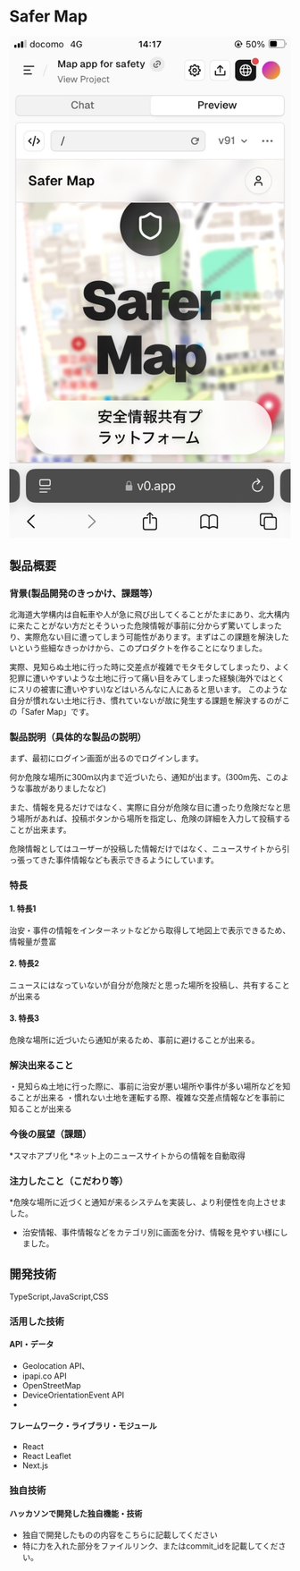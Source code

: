 # Safer Map

[![IMAGE ALT TEXT HERE](https://github.com/jphacks/sp_2512/blob/main/IMG_7604.png)]()

## 製品概要


### 背景(製品開発のきっかけ、課題等）
北海道大学構内は自転車や人が急に飛び出してくることがたまにあり、北大構内に来たことがない方だとそういった危険情報が事前に分からず驚いてしまったり、実際危ない目に遭ってしまう可能性があります。まずはこの課題を解決したいという些細なきっかけから、このプロダクトを作ることになりました。

実際、見知らぬ土地に行った時に交差点が複雑でモタモタしてしまったり、よく犯罪に遭いやすいような土地に行って痛い目をみてしまった経験(海外ではとくにスリの被害に遭いやすい)などはいろんなに人にあると思います。
このような自分が慣れない土地に行き、慣れていないが故に発生する課題を解決するのがこの「Safer Map」です。

### 製品説明（具体的な製品の説明）
まず、最初にログイン画面が出るのでログインします。

何か危険な場所に300m以内まで近づいたら、通知が出ます。(300m先、このような事故がありましたなど)

また、情報を見るだけではなく、実際に自分が危険な目に遭ったり危険だなと思う場所があれば、投稿ボタンから場所を指定し、危険の詳細を入力して投稿することが出来ます。

危険情報としてはユーザーが投稿した情報だけではなく、ニュースサイトから引っ張ってきた事件情報なども表示できるようにしています。

### 特長
#### 1. 特長1
治安・事件の情報をインターネットなどから取得して地図上で表示できるため、情報量が豊富

#### 2. 特長2
ニュースにはなっていないが自分が危険だと思った場所を投稿し、共有することが出来る
#### 3. 特長3
危険な場所に近づいたら通知が来るため、事前に避けることが出来る。
### 解決出来ること
・見知らぬ土地に行った際に、事前に治安が悪い場所や事件が多い場所などを知ることが出来る
・慣れない土地を運転する際、複雑な交差点情報などを事前に知ることが出来る

### 今後の展望（課題）
*スマホアプリ化
*ネット上のニュースサイトからの情報を自動取得

### 注力したこと（こだわり等）
*危険な場所に近づくと通知が来るシステムを実装し、より利便性を向上させました。
* 治安情報、事件情報などをカテゴリ別に画面を分け、情報を見やすい様にしました。


## 開発技術
TypeScript,JavaScript,CSS
### 活用した技術

#### API・データ
* Geolocation API、
* ipapi.co API
* OpenStreetMap
* DeviceOrientationEvent API
* 

#### フレームワーク・ライブラリ・モジュール
* React
* React Leaflet
* Next.js
  

### 独自技術

#### ハッカソンで開発した独自機能・技術
* 独自で開発したものの内容をこちらに記載してください
* 特に力を入れた部分をファイルリンク、またはcommit_idを記載してください。
